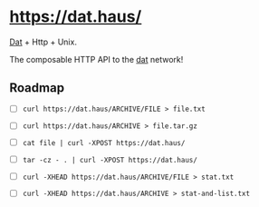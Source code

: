 
# https://dat.haus/

  [Dat](http://dat-data.com/) + Http + Unix.

  The composable HTTP API to the [dat](http://dat-data.com/) network!

## Roadmap

- [ ] `curl https://dat.haus/ARCHIVE/FILE > file.txt`
- [ ] `curl https://dat.haus/ARCHIVE > file.tar.gz`
- [ ] `cat file | curl -XPOST https://dat.haus/`
- [ ] `tar -cz - . | curl -XPOST https://dat.haus/`
- [ ] `curl -XHEAD https://dat.haus/ARCHIVE/FILE > stat.txt`
- [ ] `curl -XHEAD https://dat.haus/ARCHIVE > stat-and-list.txt`

